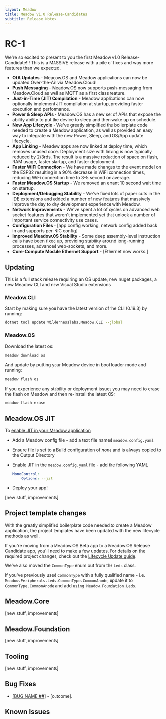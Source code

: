 ```yaml
---
layout: Meadow
title: Meadow v1.0 Release-Candidates
subtitle: Release Notes
---
```


# RC-1

We're so excited to present to you the first Meadow v1.0 Release-Candidate!!! This is a MASSIVE release with a pile of fixes and way more features than we expected.

* **OtA Updates** - Meadow.OS and Meadow applications can now be updated Over-the-Air via Meadow.Cloud!
* **Push Messaging** - Meadow.OS now supports push-messaging from Meadow.Cloud as well as MQTT as a first class feature.
* **Just-in-Time (JIT) Compilation** - Meadow applications can now optionally implement JIT compilation at startup, providing faster execution and performance.
* **Power & Sleep APIs** - Meadow.OS has a new set of APIs that expose the ability ability to put the device to sleep and then wake up on schedule.
* **New App Lifecycle** - We've greatly simplified the boilerplate code needed to create a Meadow application, as well as provided an easy way to integrate with the new Power, Sleep, and OS/App update lifecycle.
* **App Linking** - Meadow apps are now linked at deploy time, which removes unused code. Deployment size with linking is now typically reduced by 2/3rds. The result is a massive reduction of space on flash, RAM usage, faster startup, and faster deployment.
* **Faster WiFi Connection** - We have made changes to the event model on the ESP32 resulting in a 90% decrease in WiFi connection times, reducing WiFi connection time to 3-5 second on average.
* **Faster Meadow.OS Startup** - We removed an errant 10 second wait time on startup.
* **Deployment/Debugging Stability** - We've fixed lots of paper cuts in the IDE extensions and added a number of new features that massively improve the day to day development experience with Meadow.
* **Network Improvements** - We've spent a lot of cycles on advanced web socket features that weren't implemented yet that unlock a number of important service connectivity use cases.
* **Configuration Files** - [app config working, network config added back in and supports per-NIC config]
* **Improved Meadow.OS Stability** - Some deep assembly-level instruction calls have been fixed up, providing stability around long-running processes, advanced web-sockets, and more.
* **Core-Compute Module Ethernet Support** - [Ethernet now works.]

## Updating

This is a full stack release requiring an OS update, new nuget packages, a new Meadow CLI and new Visual Studio extensions.

### Meadow.CLI

Start by making sure you have the latest version of the CLI (0.19.3) by running:

```bash
dotnet tool update Wildernesslabs.Meadow.CLI --global
```

### Meadow.OS

Download the latest os:

```bash
meadow download os
```

And update by putting your Meadow device in boot loader mode and running:

```bash
meadow flash os
```

If you experience any stability or deployment issues you may need to erase the flash on Meadow and then re-install the latest OS:

```bash
meadow flash erase
```

## Meadow.OS JIT

To [enable JIT in your Meadow application](/Meadow/Meadow.OS/Configuration/OS_Device_Configuration)

* Add a Meadow config file - add a text file named `meadow.config.yaml`
* Ensure file is set to a Build configuration of *none* and is always copied to the Output Directory
* Enable JIT in the `meadow.config.yaml` file - add the following YAML

    ```yaml
    MonoControl:
        Options: --jit
    ```

* Deploy your app!

[new stuff, improvements]

## Project template changes

With the greatly simplified boilerplate code needed to create a Meadow application, the project templates have been updated with the new lifecycle methods as well.

If you're moving from a Meadow.OS Beta app to a Meadow.OS Release Candidate app, you'll need to make a few updates. For details on the required project changes, check out the [Lifecycle Update guide](/Meadow/Meadow_Basics/Apps/Lifecycle_Update/).

We've also moved the `CommonType` enum out from the `Leds` class.

If you've previously used `CommonType` with a fully qualified name - i.e. `Meadow.Peripherals.Leds.CommonType.CommonAnode`, update it to 
`CommonType.CommonAnode` and add `using Meadow.Foundation.Leds`.

## Meadow.Core

[new stuff, improvements]

## Meadow.Foundation

[new stuff, improvements]

## Tooling

[new stuff, improvements]

## Bug Fixes

* [[BUG NAME ##]](Link) - [outcome].

## Known Issues
